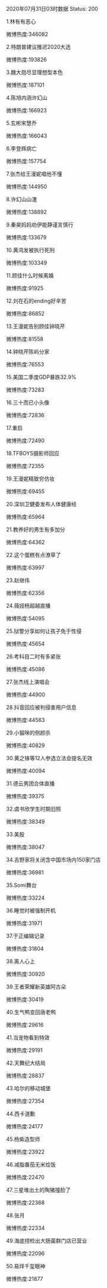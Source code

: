 2020年07月31日03时数据
Status: 200

1.林有有恶心

微博热度:346082

2.特朗普建议推迟2020大选

微博热度:193826

3.魏大勋尽显理想型本色

微博热度:187101

4.陈旭内涵许幻山

微博热度:166923

5.玄彬宋慧乔

微博热度:166043

6.李登辉病亡

微博热度:157754

7.张杰给王漫妮唱他不懂

微博热度:144950

8.许幻山山渣

微博热度:138892

9.秦昊妈妈劝伊能静谨言慎行

微博热度:133679

10.黄鸿发被执行死刑

微博热度:103349

11.顾佳什么时候离婚

微博热度:91925

12.刘在石的ending好辛苦

微博热度:86852

13.王漫妮告别顾佳钟晓芹

微博热度:81558

14.钟晓芹陈屿分家

微博热度:76553

15.美国二季度GDP暴跌32.9%

微博热度:73283

16.三十而已小头像

微博热度:72836

17.重启

微博热度:72490

18.TFBOYS摄影师回应

微博热度:72355

19.王漫妮精致穷仿妆

微博热度:69455

20.深圳卫健委发布人体健康经

微博热度:65964

21.教养好的男生有多加分

微博热度:64362

22.这个蛋糕有点潦草了

微博热度:63997

23.赵继伟

微博热度:62356

24.薇娅杨超越直播

微博热度:54095

25.狱警分享如何让孩子免于性侵

微博热度:45654

26.考科目二时有多紧张

微博热度:45086

27.张杰线上演唱会

微博热度:44900

28.抖音回应被判侵害用户信息

微博热度:44563

29.小猫咪的侧颜杀

微博热度:40829

30.黄之锋等12人参选立法会提名无效

微博热度:40094

31.德云男团合体直播

微博热度:39375

32.虞书欣学生时期旧照

微博热度:38349

33.美股

微博热度:38047

34.吉野家将关闭含中国市场内150家门店

微博热度:36981

35.Somi舞台

微博热度:33224

36.睡觉时被强制开机

微博热度:31971

37.于正编辑记录

微博热度:31804

38.离人心上

微博热度:30920

39.王者荣耀新英雄阿古朵

微博热度:30419

40.生气鸭变回唐老鸭

微博热度:29616

41.当宠物看到特效

微博热度:29191

42.天舞纪大结局

微博热度:28837

43.哈尔的移动城堡

微博热度:27354

44.西卡道歉

微博热度:24177

45.杨紫造型师

微博热度:23922

46.减脂番茄无米烩饭

微博热度:22470

47.三星堆出土的陶猪撞脸了

微博热度:22368

48.张月

微博热度:22334

49.海底捞检出大肠菌群门店已营业

微博热度:22096

50.易烊千玺眼神

微博热度:21877

